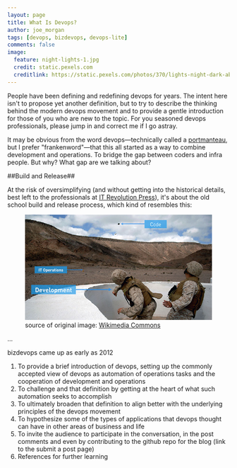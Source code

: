 ```yaml
---
layout: page
title: What Is Devops?
author: joe_morgan
tags: [devops, bizdevops, devops-lite]
comments: false
image:
  feature: night-lights-1.jpg
  credit: static.pexels.com
  creditlink: https://static.pexels.com/photos/370/lights-night-dark-abstract.jpeg
---
```


People have been defining and redefining devops for years. The intent here isn't to propose yet another definition, but to try to describe the thinking behind the modern devops movement and to provide a gentle introduction for those of you who are new to the topic. For you seasoned devops professionals, please jump in and correct me if I go astray.

It may be obvious from the word devops&mdash;technically called a [portmanteau](https://en.wikipedia.org/wiki/Portmanteau "Wikipedia"), but I prefer "frankenword"&mdash;that this all started as a way to combine development and operations. To bridge the gap between coders and infra people. But why? What gap are we talking about?

##Build and Release##

At the risk of oversimplifying (and without getting into the historical details, best left to the professionals at [IT Revolution Press](http://itrevolution.com/the-history-of-devops/ "IT Revolution Press")), it's about the old school build and release process, which kind of resembles this:
<figure>
	<img src="/images/build-and-release.jpg" alt="Soldiers (developers) throwing a hand grenade (code) over a wall at a target (IT operations)" />
	<figcaption>
		source of original image: <a href="https://upload.wikimedia.org/wikipedia/commons/e/e8/US_Navy_080123-F-1644L-044_A_Marine_assigned_to_the_3rd_Low_Altitude_Air_Defense_Battalion,_throws_a_M-67_Fragment_Grenade_at_the_firing_range.jpg" title="Wikimedia Commons">Wikimedia Commons</a>
	</figcaption>
</figure>



...

bizdevops came up as early as 2012

1. To provide a brief introduction of devops, setting up the commonly accepted view of devops as automation of operations tasks and the cooperation of development and operations
2. To challenge and that definition by getting at the heart of what such automation seeks to accomplish
3. To ultimately broaden that definition to align better with the underlying principles of the devops movement
4. To hypothesize some of the types of applications that devops thought can have in other areas of business and life
5. To invite the audience to participate in the conversation, in the post comments and even by contributing to the github repo for the blog (link to the submit a post page)
6. References for further learning
